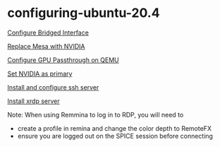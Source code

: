 # configuring-ubuntu-20.4

[Configure Bridged Interface](https://www.answertopia.com/ubuntu/creating-an-ubuntu-kvm-networked-bridge-interface/)

[Replace Mesa with NVIDIA](https://linuxconfig.org/how-to-install-the-nvidia-drivers-on-ubuntu-20-04-focal-fossa-linux)

[Configure GPU Passthrough on QEMU](https://mathiashueber.com/pci-passthrough-ubuntu-2004-virtual-machine/)

[Set NVIDIA as primary](https://askubuntu.com/questions/1198930/glxinfo-grep-opengl-not-showing-nvidia)

[Install and configure ssh server](https://devconnected.com/how-to-install-and-enable-ssh-server-on-ubuntu-20-04/)

[Install xrdp server](https://linuxize.com/post/how-to-install-xrdp-on-ubuntu-20-04/)

Note: When using Remmina to log in to RDP, you will need to 
* create a profile in remina and change the color depth to RemoteFX
* ensure you are logged out on the SPICE session before connecting
